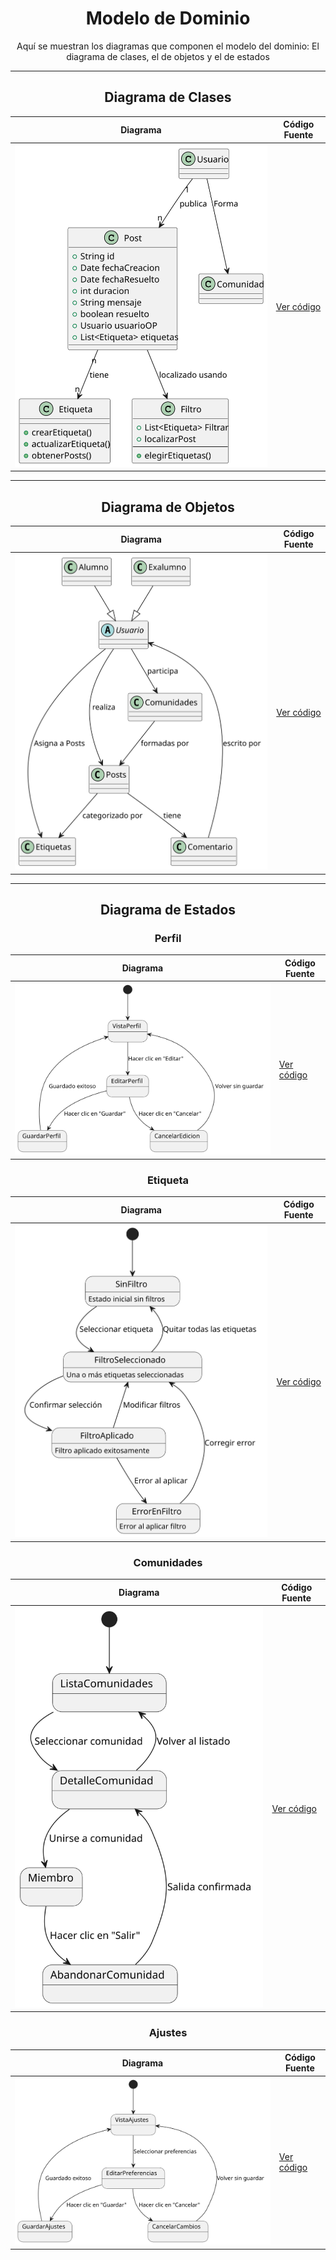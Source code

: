 <div align="center">

# Modelo de Dominio

Aquí se muestran los diagramas que componen el modelo del dominio: El diagrama de clases, el de objetos y el de estados



---
## Diagrama de Clases

| **Diagrama** | **Código Fuente** |
|--------------|--------------------|
| ![Diagrama de Clases](/MdD/DdClases/4ª_Iteración/DdClases.svg) | [Ver código](/MdD/DdClases/4ª_Iteración/DdClases.puml) |

---
## Diagrama de Objetos

| **Diagrama** | **Código Fuente** |
|--------------|--------------------|
| ![Diagrama de Objetos](/MdD/DdObjetos/4ª_Iteración/DdEntidades.svg) | [Ver código](/MdD/DdObjetos/4ª_Iteración/DdEntidades.puml) |

---
## Diagrama de Estados

### Perfil

| **Diagrama** | **Código Fuente** |
|--------------|--------------------|
| ![Diagrama de Estados](/MdD/DdEstados_Perfil/DdEstados_Perfil.svg) | [Ver código](/MdD/DdEstados_Perfil/1ª_Iteración/DdEstados_Perfil.puml) |

### Etiqueta

| **Diagrama** | **Código Fuente** |
|--------------|--------------------|
| ![Diagrama de Objetos](/MdD/DdEstados_Etiqueta/1ª_Iteración/DdEstados_Etiquetas.svg) | [Ver código](/MdD/DdEstados_Etiqueta/1ª_Iteración/DdEstados_Etiqueta.puml) |

### Comunidades

| **Diagrama** | **Código Fuente** |
|--------------|--------------------|
| ![Diagrama de Objetos](/MdD/DdEstados_Comunidades/DdEstados_Comunidades.svg) | [Ver código](/MdD/DdEstados_Comunidades/1ª_Iteración/DdEstados_Comunidades.puml) |

### Ajustes

| **Diagrama** | **Código Fuente** |
|--------------|--------------------|
| ![Diagrama de Objetos](/MdD/DdEstados_Ajustes/1ª_Iteración/DdEstados_Ajustes.svg) | [Ver código](/MdD/DdEstados_Ajustes/1ª_Iteración/DdEstados_Ajustes.puml) |

</div>
